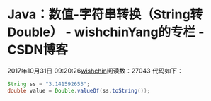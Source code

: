 # Java：数值-字符串转换（String转Double） - wishchinYang的专栏 - CSDN博客
2017年10月31日 09:20:26[wishchin](https://me.csdn.net/wishchin)阅读数：27043
代码如下：
```java
String ss = "3.141592653";
double value = Double.valueOf(ss.toString());
```

